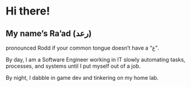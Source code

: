 # Hi there! 

## My name’s Ra’ad (رعد)
pronounced Rodd if your common tongue doesn’t have a “ع”.

By day, I am a Software Engineer working in IT slowly automating tasks, processes, and systems until I put myself out of a job.

By night, I dabble in game dev and tinkering on my home lab.
